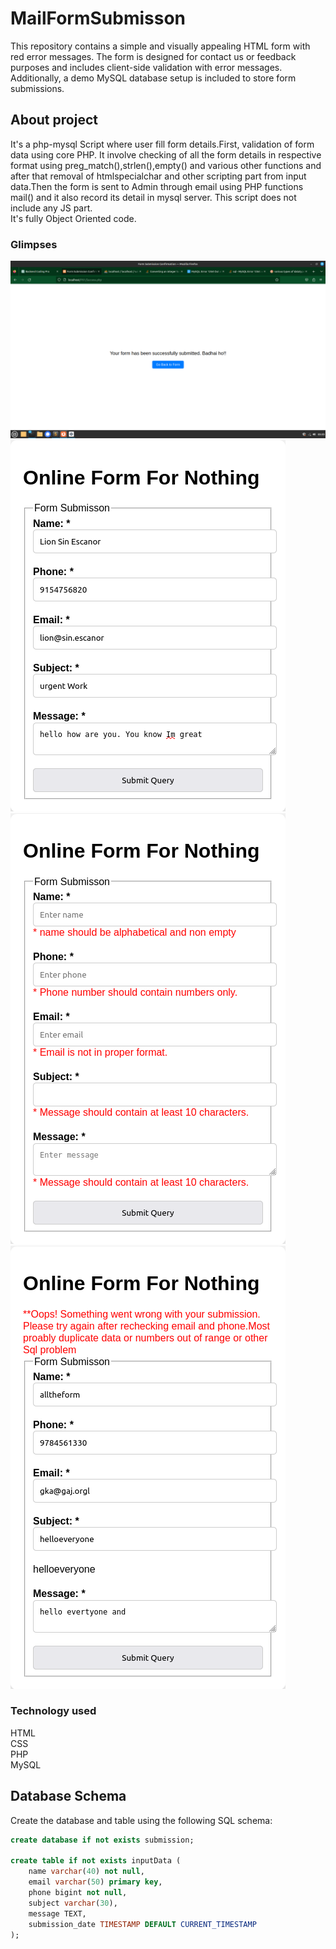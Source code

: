 # MailFormSubmisson
This repository contains a simple and visually appealing HTML form with red error messages. The form is designed for contact us or feedback purposes and includes client-side validation with error messages. Additionally, a demo MySQL database setup is included to store form submissions.

## About project
It's a php-mysql Script where user fill form details.First, validation of form data using core PHP. It involve checking of all the form details  in respective format using preg_match(),strlen(),empty() and various other functions and after that removal of htmlspecialchar and other scripting part from input data.Then the form is sent to Admin through email using PHP functions mail() and it also record its detail in mysql server. This script does not include any JS part.<br>
It's fully Object Oriented code.
<h3> Glimpses</h3>
<img src="/images/submisson.png" alt="this is login page">
<img src="/images/mail.png" alt="this is login page">
<img src="/images/error.png" alt="this is login page">
<img src="/images/SqlErro.png">
<h3> Technology used</h3>
HTML<br>
CSS<br>
PHP<br>
MySQL<br>

## Database Schema

Create the database and table using the following SQL schema:

```sql
create database if not exists submission;

create table if not exists inputData (
    name varchar(40) not null,
    email varchar(50) primary key,
    phone bigint not null,
    subject varchar(30),
    message TEXT,
    submission_date TIMESTAMP DEFAULT CURRENT_TIMESTAMP
);

